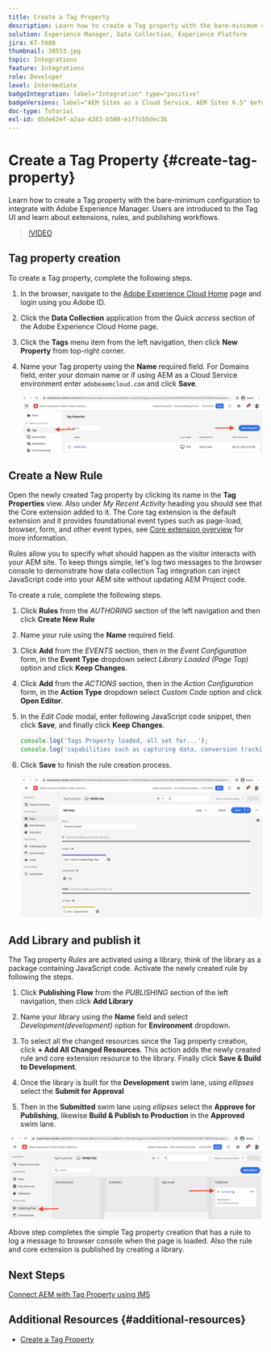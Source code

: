 ```yaml
---
title: Create a Tag Property
description: Learn how to create a Tag property with the bare-minimum configuration to integrate with AEM. Users are introduced to the Tag UI and learn about extensions, rules, and publishing workflows.
solution: Experience Manager, Data Collection, Experience Platform
jira: KT-5980
thumbnail: 38553.jpg
topic: Integrations
feature: Integrations
role: Developer
level: Intermediate
badgeIntegration: label="Integration" type="positive"
badgeVersions: label="AEM Sites as a Cloud Service, AEM Sites 6.5" before-title="false"
doc-type: Tutorial
exl-id: d5de62ef-a2aa-4283-b500-e1f7cb5dec3b
---
```

# Create a Tag Property {#create-tag-property}

Learn how to create a Tag property with the bare-minimum configuration to integrate with Adobe Experience Manager. Users are introduced to the Tag UI and learn about extensions, rules, and publishing workflows.

>[!VIDEO](https://video.tv.adobe.com/v/38553?quality=12&learn=on)

## Tag property creation

To create a Tag property, complete the following steps.

1.  In the browser, navigate to the [Adobe Experience Cloud Home](https://experience.adobe.com/) page and login using you Adobe ID.

1.  Click the **Data Collection** application from the _Quick access_ section of the Adobe Experience Cloud Home page.

1.  Click the **Tags** menu item from the left navigation, then click **New Property** from top-right corner.

1.  Name your Tag property using the **Name** required field. For Domains field, enter your domain name or if using AEM as a Cloud Service environment enter `adobeaemcloud.com` and click **Save**.

    ![Tag Properties](assets/tag-properties.png)

## Create a New Rule

Open the newly created Tag property by clicking its name in the **Tag Properties** view. Also under _My Recent Activity_ heading you should see that the Core extension added to it. The Core tag extension is the default extension and it provides foundational event types such as page-load, browser, form, and other event types, see [Core extension overview](https://experienceleague.adobe.com/docs/experience-platform/tags/extensions/client/core/overview.html) for more information. 

Rules allow you to specify what should happen as the visitor interacts with your AEM site. To keep things simple, let's log two messages to the browser console to demonstrate how data collection Tag integration can inject JavaScript code into your AEM site without updating AEM Project code.

To create a rule, complete the following steps.

1.  Click **Rules** from the _AUTHORING_ section of the left navigation and then click **Create New Rule**

1.  Name your rule using the **Name** required field.

1.  Click **Add** from the _EVENTS_ section, then in the _Event Configuration_ form, in the **Event Type** dropdown select _Library Loaded (Page Top)_ option and click **Keep Changes**.

1.  Click **Add** from the _ACTIONS_ section, then in the _Action Configuration_ form, in the **Action Type** dropdown select _Custom Code_ option and click **Open Editor**.

1.  In the _Edit Code_ modal, enter following JavaScript code snippet, then click **Save**, and finally click **Keep Changes**.

    ```javascript
    console.log('Tags Property loaded, all set for...');
    console.log('capabilities such as capturing data, conversion tracking and delivering unique and personalized experiences');
    ```

1.  Click **Save** to finish the rule creation process.

    ![New Rule](assets/new-rule.png)

## Add Library and publish it

The Tag property _Rules_ are activated using a library, think of the library as a package containing JavaScript code. Activate the newly created rule by following the steps.

1.  Click **Publishing Flow** from the _PUBLISHING_ section of the left navigation, then click **Add Library**

1.  Name your library using the **Name** field and select _Development(development)_ option for **Environment** dropdown.

1.  To select all the changed resources since the Tag property creation, click **+ Add All Changed Resources**. This action adds the newly created rule and core extension resource to the library. Finally click **Save & Build to Development**.

1.  Once the library is built for the **Development** swim lane, using _ellipses_ select the **Submit for Approval**

1.  Then in the **Submitted** swim lane using _ellipses_ select the **Approve for Publishing**, likewise **Build & Publish to Production** in the **Approved** swim lane.

![Published library](assets/published-library.png)


Above step completes the simple Tag property creation that has a rule to log a message to browser console when the page is loaded. Also the rule and core extension is published by creating a library.

## Next Steps

[Connect AEM with Tag Property using IMS](connect-aem-tag-property-using-ims.md)


## Additional Resources {#additional-resources}

* [Create a Tag Property](https://experienceleague.adobe.com/docs/platform-learn/implement-in-websites/configure-tags/create-a-property.html)
